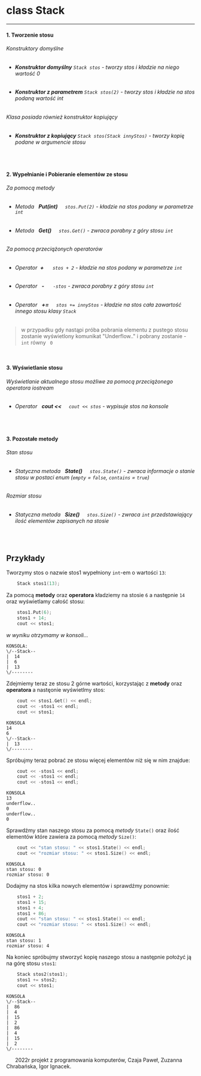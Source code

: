 
# class **Stack**

___
#### 1. Tworzenie stosu

###### *Konstruktory domyślne*
* ###### **Konstruktor domyślny** ``Stack stos`` - tworzy stos i kładzie na niego wartość 0
* ###### **Konstruktor z parametrem** ``Stack stos(2)`` - tworzy stos i kładzie na stos podaną wartość int 

###### *Klasa posiada również konstruktor kopiujący*
* ###### **Konstruktor z kopiujący** ``Stack stos(Stack innyStos)`` - tworzy kopię podane w argumencie stosu
&nbsp;
#### 2. Wypełnianie i Pobieranie elementów ze stosu

###### *Za pomocą metody*
* ###### *Metoda*&nbsp;&nbsp; **Put(int)**&nbsp;&nbsp;&nbsp;&nbsp; ``stos.Put(2)`` - kładzie na stos podany w parametrze ``int``
* ###### *Metoda*&nbsp;&nbsp; **Get()** &nbsp;&nbsp;&nbsp;&nbsp;``stos.Get()`` - zwraca porabny z góry stosu ``int``
###### *Za pomocą przeciążonych operatorów*
* ###### *Operator*&nbsp;&nbsp;**+** &nbsp;&nbsp;&nbsp;&nbsp; ``stos + 2`` - kładzie na stos podany w parametrze ``int``
* ###### *Operator*&nbsp;&nbsp; **-** &nbsp;&nbsp;&nbsp;&nbsp; ``-stos`` - zwraca porabny z góry stosu ``int``
* ###### *Operator*&nbsp;&nbsp; **+=**&nbsp;&nbsp;&nbsp;&nbsp; ``stos += innyStos`` - kładzie na stos cała zawartość innego stosu klasy ``Stack``
>w przypadku gdy nastąpi próba pobrania elementu z pustego stosu zostanie wyświetlony komunikat "Underflow.." i pobrany zostanie  - ``int`` równy `` 0``

&nbsp;
#### 3. Wyświetlanie stosu
###### *Wyświetlanie aktualnego stosu możliwe za pomocą przeciążonego operatora iostream*
* ###### *Operator*&nbsp;&nbsp; **cout <<**&nbsp;&nbsp;&nbsp;&nbsp; ``cout << stos`` - wypisuje stos na konsole

&nbsp;
#### 3. Pozostałe metody
###### *Stan stosu*
* ###### *Statyczna metoda*&nbsp;&nbsp; **State()**&nbsp;&nbsp;&nbsp;&nbsp; ``stos.State()`` - zwraca informacje o stanie stosu w postaci enum (``empty`` = ``false``, ``contains`` = ``true``)
###### *Rozmiar stosu*
* ###### *Statyczna metoda*&nbsp;&nbsp; **Size()**&nbsp;&nbsp;&nbsp;&nbsp; ``stos.Size()`` - zwraca ``int`` przedstawiający ilość elementów zapisanych na stosie
&nbsp;

## Przykłady
Tworzymy stos o nazwie stos1 wypełniony ``int``-em o wartości ``13``:
```c++
    Stack stos1(13);
```
Za pomocą **metody** oraz **operatora** kładziemy na stosie ``6`` a następnie ``14`` oraz wyświetlamy całość stosu:
```c++
    stos1.Put(6);
    stos1 + 14;
    cout << stos1;
```
*w wyniku otrzymamy w konsoli...*
```
KONSOLA:
\/--Stack--
|  14
|  6
|  13
\/--------
```
Zdejmiemy teraz ze stosu 2 górne wartości, korzystając z **metody** oraz **operatora** a nastęonie wyświetlmy stos:
```c++
    cout << stos1.Get() << endl;
    cout << -stos1 << endl;
    cout << stos1;
```
```
KONSOLA
14
6
\/--Stack--
|  13
\/--------
```
Spróbujmy teraz pobrać ze stosu więcej elementów niż się w nim znajdue:
```c++
    cout << -stos1 << endl;
    cout << -stos1 << endl;
    cout << -stos1 << endl;
```
```
KONSOLA
13
underflow..
0
underflow..
0
```
Sprawdźmy stan naszego stosu za pomocą *metody* ``State()`` oraz ilość elementów które zawiera za pomocą *metody* ``Size()``:
```c++
    cout << "stan stosu: " << stos1.State() << endl;
    cout << "rozmiar stosu: " << stos1.Size() << endl;
```
```
KONSOLA
stan stosu: 0
rozmiar stosu: 0
```
Dodajmy na stos kilka nowych elementów i sprawdźmy ponownie:
```c++
    stos1 + 2;
    stos1 + 15;
    stos1 + 4;
    stos1 + 86;
    cout << "stan stosu: " << stos1.State() << endl;
    cout << "rozmiar stosu: " << stos1.Size() << endl;
```
```
KONSOLA
stan stosu: 1
rozmiar stosu: 4
```

Na koniec spróbujmy stworzyć kopię naszego stosu a następnie położyć ją na górę stosu ``stos1``:
```c++
    Stack stos2(stos1);
    stos1 += stos2;
    cout << stos1;
```
```
KONSOLA
\/--Stack--
|  86
|  4
|  15
|  2
|  86
|  4
|  15
|  2
\/--------
```
&nbsp;
&nbsp;
&nbsp;
2022r projekt z programowania komputerów, Czaja Paweł, Zuzanna Chrabańska, Igor Ignacek.